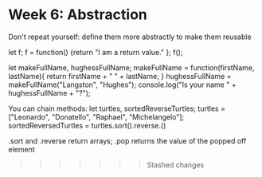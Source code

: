 # Week 6: Abstraction

Don't repeat yourself: define them more abstractly to make them reusable

let f;
f = function() {return "I am a return value." };
f();

let makeFullName, hughessFullName;
makeFullName = function(firstName, lastName){
    return firstName + " " + lastName;
}
hughessFullName = makeFullName("Langston", "Hughes");
console.log("Is your name " + hughessFullName + "?");

You can chain methods: 
let turtles, sortedReverseTurtles;
turtles = ["Leonardo", "Donatello", "Raphael", "Michelangelo"];
sortedReversedTurtles = turtles.sort().reverse.()

.sort and .reverse return arrays; .pop returns the value of the popped off element
>>>>>>> Stashed changes
